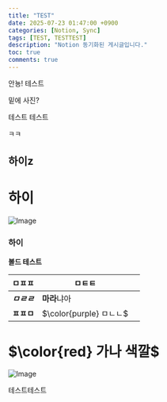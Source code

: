 ```yaml
---
title: "TEST"
date: 2025-07-23 01:47:00 +0900
categories: [Notion, Sync]
tags: [TEST, TESTTEST]
description: "Notion 동기화된 게시글입니다."
toc: true
comments: true
---
```


안뇽! 테스트

밑에 사진?

테스트 테스트 

ㅋㅋ

## 하이z

# 하이

![Image](https://prod-files-secure.s3.us-west-2.amazonaws.com/e6db513d-ec54-40ff-aa74-2487b0bcfe15/d2603aae-bd01-410f-81bd-723443bee6db/%E1%84%89%E1%85%B3%E1%84%8F%E1%85%B3%E1%84%85%E1%85%B5%E1%86%AB%E1%84%89%E1%85%A3%E1%86%BA_2025-03-16_21.31.54.png?X-Amz-Algorithm=AWS4-HMAC-SHA256&X-Amz-Content-Sha256=UNSIGNED-PAYLOAD&X-Amz-Credential=ASIAZI2LB466ZRCZQ6CA%2F20250724%2Fus-west-2%2Fs3%2Faws4_request&X-Amz-Date=20250724T102751Z&X-Amz-Expires=3600&X-Amz-Security-Token=IQoJb3JpZ2luX2VjEAIaCXVzLXdlc3QtMiJHMEUCIEXGoQlhHsrUtf9BFXyoDe9RGTVPsGeLA8IfdvRzRZQkAiEA33TRNeILMDaprn9JQowK4mtoc7y4GdPvFP186eakbhgq%2FwMIKxAAGgw2Mzc0MjMxODM4MDUiDJWtXEZMXlZ5PB9oASrcAyUtuThGjOZeFcO9sX8r9SRTt4zZJwNnqHdivnKamX6SjzUyF%2Fsq4O1BtvM%2FnqyTLuRaNRrqjbAsDPIemrKfJ7JmhSXR3PupLuwaVBwEFtKjBmVDGlyyZb7X1qle7HRKaL1Vbqr6lVeGvg%2FOtQxPZXMV%2Fpdwt5OfomoEu2DuJ1hT8ySVWyD2wLfFLDiJoTD3GlFbZ667b%2F3JlBRC7k5MsgdcyNqGTCAedUX%2FRMvjhr5H%2BfRY%2FhZo9jygWCqvqAU8ktMcWPA5yuu6E8oxc9bzFqG7%2F3jgiBtkep0DYn2aSYY%2Fpe67DKwPjSdAD3mDlexfGCCLFetrmSJkvNCQISmT%2F3rlBKU5EXih0%2BqsQARpaYw89thOUHqDJ%2BULqWaGVuxUSVNQRwTMDaTSM7aZlNbK74tHTHBN8JdNtb4a74oMcrAFGoaxcxLZQTL6CZo4O70iRmT3Dey1lS1og0Q2nmVjJlrKoqS%2F2R6RRWvj%2F%2FEFVNIgI2WoGr2%2BBWFzeb1BKmzHBDg2kHnZrETfxlBlzBeh2DTlKQGKtJe6wmfrRtYeYPKFRTWx7sO7hsW5Qw7zoWaHVedGIeT57TjT2qrpupB5PPiqeodwW6RHvupdnQvGDPKKO1uoGf32Yoq%2F7hYIMI%2BQiMQGOqUB8x5qN0mLsei7sldAMUNrpQ3%2FrItMPOwMP86k2KsDNm2i00fJBKcRrZGKK%2FSzcxyiWtY%2B2A39voN%2BeRhMocmjwUgx3cLdP7KvJatDZhCt6drO0u438ENeurkdKOjrZLNL2QqKVzzQVTNuh00iCHUo9EpcxwIGQWogzOS3mMpgU%2F%2BWlTAqpC9H2mLXLV%2Fv9BMtD9JTAe4049V4JpvBoiQUltV9Z3Zv&X-Amz-Signature=a0d165c81b146363959dae37ad1bec3f55cfe667ca3b860c9773d5c2a665ca91&X-Amz-SignedHeaders=host&x-amz-checksum-mode=ENABLED&x-id=GetObject)

### 하이

**볼드 테스트**

| ㅁㅍㅍ | ㅁㅌㅌ |   |
| --- | --- | --- |
| ***ㅁㄹㄹ*** | **마라**냐아 |   |
| **ㅍㅍㅁ** | <span>$\color{purple} ㅁㄴㄴ$</span> |   |

# <span>$\color{red} 가나 색깔$</span>

![Image](https://prod-files-secure.s3.us-west-2.amazonaws.com/e6db513d-ec54-40ff-aa74-2487b0bcfe15/e3c80383-cacd-417b-9b44-5d63ef4f796c/%E1%84%89%E1%85%B3%E1%84%8F%E1%85%B3%E1%84%85%E1%85%B5%E1%86%AB%E1%84%89%E1%85%A3%E1%86%BA_2025-03-10_21.58.46.png?X-Amz-Algorithm=AWS4-HMAC-SHA256&X-Amz-Content-Sha256=UNSIGNED-PAYLOAD&X-Amz-Credential=ASIAZI2LB466ZRCZQ6CA%2F20250724%2Fus-west-2%2Fs3%2Faws4_request&X-Amz-Date=20250724T102751Z&X-Amz-Expires=3600&X-Amz-Security-Token=IQoJb3JpZ2luX2VjEAIaCXVzLXdlc3QtMiJHMEUCIEXGoQlhHsrUtf9BFXyoDe9RGTVPsGeLA8IfdvRzRZQkAiEA33TRNeILMDaprn9JQowK4mtoc7y4GdPvFP186eakbhgq%2FwMIKxAAGgw2Mzc0MjMxODM4MDUiDJWtXEZMXlZ5PB9oASrcAyUtuThGjOZeFcO9sX8r9SRTt4zZJwNnqHdivnKamX6SjzUyF%2Fsq4O1BtvM%2FnqyTLuRaNRrqjbAsDPIemrKfJ7JmhSXR3PupLuwaVBwEFtKjBmVDGlyyZb7X1qle7HRKaL1Vbqr6lVeGvg%2FOtQxPZXMV%2Fpdwt5OfomoEu2DuJ1hT8ySVWyD2wLfFLDiJoTD3GlFbZ667b%2F3JlBRC7k5MsgdcyNqGTCAedUX%2FRMvjhr5H%2BfRY%2FhZo9jygWCqvqAU8ktMcWPA5yuu6E8oxc9bzFqG7%2F3jgiBtkep0DYn2aSYY%2Fpe67DKwPjSdAD3mDlexfGCCLFetrmSJkvNCQISmT%2F3rlBKU5EXih0%2BqsQARpaYw89thOUHqDJ%2BULqWaGVuxUSVNQRwTMDaTSM7aZlNbK74tHTHBN8JdNtb4a74oMcrAFGoaxcxLZQTL6CZo4O70iRmT3Dey1lS1og0Q2nmVjJlrKoqS%2F2R6RRWvj%2F%2FEFVNIgI2WoGr2%2BBWFzeb1BKmzHBDg2kHnZrETfxlBlzBeh2DTlKQGKtJe6wmfrRtYeYPKFRTWx7sO7hsW5Qw7zoWaHVedGIeT57TjT2qrpupB5PPiqeodwW6RHvupdnQvGDPKKO1uoGf32Yoq%2F7hYIMI%2BQiMQGOqUB8x5qN0mLsei7sldAMUNrpQ3%2FrItMPOwMP86k2KsDNm2i00fJBKcRrZGKK%2FSzcxyiWtY%2B2A39voN%2BeRhMocmjwUgx3cLdP7KvJatDZhCt6drO0u438ENeurkdKOjrZLNL2QqKVzzQVTNuh00iCHUo9EpcxwIGQWogzOS3mMpgU%2F%2BWlTAqpC9H2mLXLV%2Fv9BMtD9JTAe4049V4JpvBoiQUltV9Z3Zv&X-Amz-Signature=0d389b9a368e1c68c59abeb55b62248a9426e28fd1de237e7ae3a5d737a72da4&X-Amz-SignedHeaders=host&x-amz-checksum-mode=ENABLED&x-id=GetObject)

테스트테스트



